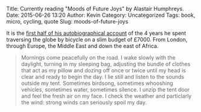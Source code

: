 Title: Currently reading "Moods of Future Joys" by Alastair Humphreys.
Date: 2015-06-26 13:20
Author: Kevin
Category: Uncategorized
Tags: book, micro, cycling, quote
Slug: moods-of-future-joys

It is the [first half of his autobiographical account](http://www.alastairhumphreys.com/books/moods-of-future-joys-part-1-riding-into-africa/) of the 4 years he spent traversing the globe by bicycle on a slim budget of £7000. From London, through Europe, the Middle East and down the east of Africa.

> Mornings come peacefully on the road. I wake slowly with the daylight, turning in my sleeping bag, adjusting the bundle of clothes that act as my pillow and dozing off once or twice until my head is clear and ready to begin the day. I lie still and listen to the sounds outside my tent. Sometimes birdsong, sometimes whooshing vehicles, sometimes water, sometimes silence. I unzip the tent door and feel the fresh air on my face. I check the weather and particlarly the wind: strong winds can seriously spoil my day.
